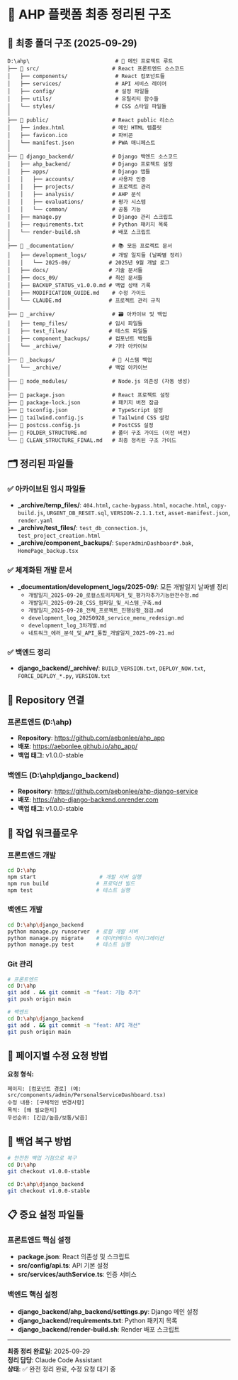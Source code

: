 # 🎯 AHP 플랫폼 최종 정리된 구조

## 📁 최종 폴더 구조 (2025-09-29)

```
D:\ahp\                           # 🔹 메인 프로젝트 루트
├── 📂 src/                       # React 프론트엔드 소스코드
│   ├── components/               # React 컴포넌트들
│   ├── services/                 # API 서비스 레이어
│   ├── config/                   # 설정 파일들
│   ├── utils/                    # 유틸리티 함수들
│   └── styles/                   # CSS 스타일 파일들
│
├── 📂 public/                    # React public 리소스
│   ├── index.html               # 메인 HTML 템플릿
│   ├── favicon.ico              # 파비콘
│   └── manifest.json            # PWA 매니페스트
│
├── 📂 django_backend/            # Django 백엔드 소스코드
│   ├── ahp_backend/             # Django 프로젝트 설정
│   ├── apps/                    # Django 앱들
│   │   ├── accounts/            # 사용자 인증
│   │   ├── projects/            # 프로젝트 관리
│   │   ├── analysis/            # AHP 분석
│   │   ├── evaluations/         # 평가 시스템
│   │   └── common/              # 공통 기능
│   ├── manage.py                # Django 관리 스크립트
│   ├── requirements.txt         # Python 패키지 목록
│   └── render-build.sh          # 배포 스크립트
│
├── 📂 _documentation/            # 📚 모든 프로젝트 문서
│   ├── development_logs/        # 개발 일지들 (날짜별 정리)
│   │   └── 2025-09/            # 2025년 9월 개발 로그
│   ├── docs/                   # 기술 문서들
│   ├── docs_09/                # 최신 문서들
│   ├── BACKUP_STATUS_v1.0.0.md # 백업 상태 기록
│   ├── MODIFICATION_GUIDE.md    # 수정 가이드
│   └── CLAUDE.md               # 프로젝트 관리 규칙
│
├── 📂 _archive/                  # 🗃️ 아카이브 및 백업
│   ├── temp_files/             # 임시 파일들
│   ├── test_files/             # 테스트 파일들
│   ├── component_backups/      # 컴포넌트 백업들
│   └── _archive/               # 기타 아카이브
│
├── 📂 _backups/                  # 💾 시스템 백업
│   └── _archive/               # 백업 아카이브
│
├── 📂 node_modules/              # Node.js 의존성 (자동 생성)
│
├── 📄 package.json               # React 프로젝트 설정
├── 📄 package-lock.json          # 패키지 버전 잠금
├── 📄 tsconfig.json              # TypeScript 설정
├── 📄 tailwind.config.js         # Tailwind CSS 설정
├── 📄 postcss.config.js          # PostCSS 설정
├── 📄 FOLDER_STRUCTURE.md        # 폴더 구조 가이드 (이전 버전)
└── 📄 CLEAN_STRUCTURE_FINAL.md   # 최종 정리된 구조 가이드
```

## 🗂️ 정리된 파일들

### ✅ 아카이브된 임시 파일들
- **_archive/temp_files/**: `404.html`, `cache-bypass.html`, `nocache.html`, `copy-build.js`, `URGENT_DB_RESET.sql`, `VERSION-2.1.1.txt`, `asset-manifest.json`, `render.yaml`
- **_archive/test_files/**: `test_db_connection.js`, `test_project_creation.html`
- **_archive/component_backups/**: `SuperAdminDashboard*.bak`, `HomePage_backup.tsx`

### ✅ 체계화된 개발 문서
- **_documentation/development_logs/2025-09/**: 모든 개발일지 날짜별 정리
  - `개발일지_2025-09-20_로컬스토리지제거_및_평가자추가기능완전수정.md`
  - `개발일지_2025-09-28_CSS_컴파일_및_시스템_구축.md`
  - `개발일지_2025-09-28_전체_프로젝트_진행상황_점검.md`
  - `development_log_20250928_service_menu_redesign.md`
  - `development_log_3차개발.md`
  - `네트워크_에러_분석_및_API_통합_개발일지_2025-09-21.md`

### ✅ 백엔드 정리
- **django_backend/_archive/**: `BUILD_VERSION.txt`, `DEPLOY_NOW.txt`, `FORCE_DEPLOY_*.py`, `VERSION.txt`

## 🎯 Repository 연결

### 프론트엔드 (D:\ahp\)
- **Repository**: https://github.com/aebonlee/ahp_app
- **배포**: https://aebonlee.github.io/ahp_app/
- **백업 태그**: v1.0.0-stable

### 백엔드 (D:\ahp\django_backend\)
- **Repository**: https://github.com/aebonlee/ahp-django-service
- **배포**: https://ahp-django-backend.onrender.com
- **백업 태그**: v1.0.0-stable

## 🚀 작업 워크플로우

### 프론트엔드 개발
```bash
cd D:\ahp
npm start                    # 개발 서버 실행
npm run build               # 프로덕션 빌드
npm test                    # 테스트 실행
```

### 백엔드 개발
```bash
cd D:\ahp\django_backend
python manage.py runserver  # 로컬 개발 서버
python manage.py migrate    # 데이터베이스 마이그레이션
python manage.py test       # 테스트 실행
```

### Git 관리
```bash
# 프론트엔드
cd D:\ahp
git add . && git commit -m "feat: 기능 추가"
git push origin main

# 백엔드
cd D:\ahp\django_backend
git add . && git commit -m "feat: API 개선"
git push origin main
```

## 📝 페이지별 수정 요청 방법

**요청 형식:**
```
페이지: [컴포넌트 경로] (예: src/components/admin/PersonalServiceDashboard.tsx)
수정 내용: [구체적인 변경사항]
목적: [왜 필요한지]
우선순위: [긴급/높음/보통/낮음]
```

## 🔄 백업 복구 방법

```bash
# 안전한 백업 기점으로 복구
cd D:\ahp
git checkout v1.0.0-stable

cd D:\ahp\django_backend
git checkout v1.0.0-stable
```

## 📋 중요 설정 파일들

### 프론트엔드 핵심 설정
- **package.json**: React 의존성 및 스크립트
- **src/config/api.ts**: API 기본 설정
- **src/services/authService.ts**: 인증 서비스

### 백엔드 핵심 설정
- **django_backend/ahp_backend/settings.py**: Django 메인 설정
- **django_backend/requirements.txt**: Python 패키지 목록
- **django_backend/render-build.sh**: Render 배포 스크립트

---

**최종 정리 완료일**: 2025-09-29  
**정리 담당**: Claude Code Assistant  
**상태**: ✅ 완전 정리 완료, 수정 요청 대기 중